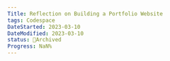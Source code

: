 ```yaml
---
Title: Reflection on Building a Portfolio Website
tags: Codespace
DateStarted: 2023-03-10
DateModified: 2023-03-10
status: 🔵Archived
Progress: NaN%
---
```

